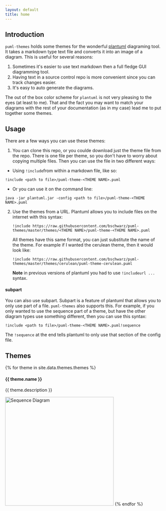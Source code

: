 ```yaml
---
layout: default
title: home
---
```


## Introduction

<code>puml-themes</code> holds some themes for the wonderful [plantuml](https://plantuml.com) diagraming tool. It takes a markdown type text file and converts it into an image of a diagram. This is useful for several reasons:
1. Sometimes it's easier to use text markdown then a full fledge GUI diagramming tool.
1. Having text in a source control repo is more convenient since you can track changes easier.
1. It's easy to auto generate the diagrams.

The out of the box color scheme for <code>plantuml</code> is not very pleasing to the eyes (at least to me). That and the fact you may want to match your diagrams with the rest of your documentation (as in my case) lead me to put together some themes.

## Usage

There are a few ways you can use these themes:
1. You can clone this repo, or you coulde download just the theme file from the repo. There is one file per theme, so you don't have to worry about copying multiple files. Then you can use the file in two different ways:
* Using <code>!include</code>from within a markdown file, like so:
~~~
!include <path to file>/puml-theme-<THEME NAME>.puml
~~~
* Or you can use it on the command line:
~~~
java -jar plantuml.jar -config <path to file>/puml-theme-<THEME NAME>.puml
~~~

2. Use the themes from a URL. Plantuml allows you to include files on the internet with this syntax:
	~~~
    !include https://raw.githubusercontent.com/bschwarz/puml-themes/master/themes/<THEME NAME>/puml-theme-<THEME NAME>.puml
    ~~~
    
    All themes have this same format, you can just substitute the name of the theme. For example if I wanted the cerulean theme, then it would look like:
    ~~~
    !include https://raw.githubusercontent.com/bschwarz/puml-themes/master/themes/cerulean/puml-theme-cerulean.puml
    ~~~
  
    **Note** in previous versions of plantuml you had to use <code>!includeurl ...</code> syntax.

#### subpart
You can also use subpart. Subpart is a feature of plantuml that allows you to only use part of a file. <code>puml-themes</code> also supports this. For example, if you only wanted to use the sequence part of a theme, but have the other diagram types use something different, then you can use this syntax:
~~~
!include <path to file>/puml-theme-<THEME NAME>.puml!sequence
~~~
The <code>!sequence</code> at the end tells plantuml to only use that section of the config file.

## Themes

{% for theme in site.data.themes.themes %}
#### {{ theme.name }}
{{ theme.description }}

<a href="themes/{{ theme.name }}"><img src="themes/{{ theme.name }}/sequence-ex.svg" width="350" height="350" title="Sequence Diagram" alt="Sequence Diagram"></a>
{% endfor %}
